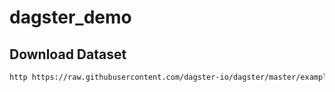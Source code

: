 # dagster_demo

## Download Dataset

```sh
http https://raw.githubusercontent.com/dagster-io/dagster/master/examples/docs_snippets/docs_snippets/intro_tutorial/cereal.csv -o cereal.csv
```
